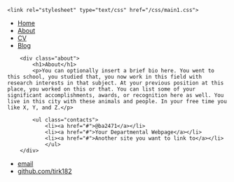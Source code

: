 <!DOCTYPE html>
<html>
  <head>
    <title>About Bob A.</title>
    
    <link rel="stylesheet" type="text/css" href="/css/main1.css">
  
  </head>


  <body>
    <nav>
<ul>
<li><a href="/">Home</a></li>
<li><a href="/about">About</a></li>
<li><a href="/cv">CV</a></li>
<li><a href="/blog">Blog</a></li>
</ul>
    </nav>
<div class="container">

  		<div class="about">
			<h1>About</h1>
			<p>You can optionally insert a brief bio here. You went to this school, you studied that, you now work in this field with research interests in that subject. At your previous position at this place, you worked on this or that. You can list some of your significant accomplishments, awards, or recognition here as well. You live in this city with these animals and people. In your free time you like X, Y, and Z.</p>

			<ul class="contacts">
				<li><a href="#">@ba2471</a></li>
				<li><a href="#">Your Departmental Webpage</a></li>
				<li><a href="#">Another site you want to link to</a></li>
				</ul>
		</div>


</div>
  
  <footer>
   <ul>
   <li><a href="mailto:ba2471@gmail.com">email</a></li>
   <li><a href="https://github.com/tirk182">github.com/tirk182</a></li>
   </ul>
  </footer>
  </body>

</html>
